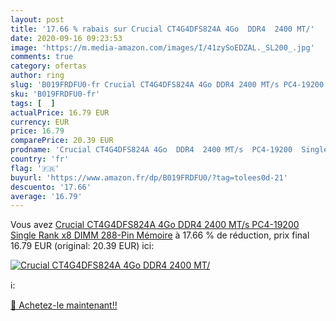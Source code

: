 ```yaml
---
layout: post
title: '17.66 % rabais sur Crucial CT4G4DFS824A 4Go  DDR4  2400 MT/'
date: 2020-09-16 09:23:53
image: 'https://m.media-amazon.com/images/I/41zySoEDZAL._SL200_.jpg'
comments: true
category: ofertas
author: ring
slug: 'B019FRDFU0-fr Crucial CT4G4DFS824A 4Go DDR4 2400 MT/s PC4-19200 Single...'
sku: 'B019FRDFU0-fr'
tags: [  ]
actualPrice: 16.79 EUR
currency: EUR
price: 16.79
comparePrice: 20.39 EUR
prodname: 'Crucial CT4G4DFS824A 4Go  DDR4  2400 MT/s  PC4-19200  Single Rank x8  DIMM  288-Pin  Mémoire'
country: 'fr'
flag: '🇫🇷'
buyurl: 'https://www.amazon.fr/dp/B019FRDFU0/?tag=tolees0d-21'
descuento: '17.66'
average: '16.79'
---
```


Vous avez [Crucial CT4G4DFS824A 4Go  DDR4  2400 MT/s  PC4-19200  Single Rank x8  DIMM  288-Pin  Mémoire](https://www.amazon.fr/dp/B019FRDFU0/?tag=tolees0d-21)  à  17.66 % de réduction, prix final  16.79 EUR (original: 20.39 EUR) ici:

[![Crucial CT4G4DFS824A 4Go  DDR4  2400 MT/](https://m.media-amazon.com/images/I/41zySoEDZAL._SL200_.jpg)](https://www.amazon.fr/dp/B019FRDFU0/?tag=tolees0d-21)

ℹ️:


[🛒 Achetez-le maintenant!!](https://www.amazon.fr/dp/B019FRDFU0/?tag=tolees0d-21)
